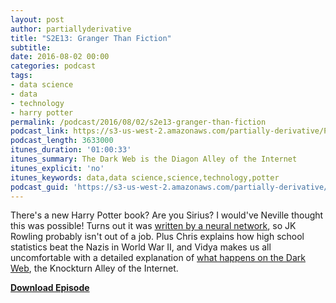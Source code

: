 ```yaml
---
layout: post
author: partiallyderivative
title: "S2E13: Granger Than Fiction"
subtitle: 
date: 2016-08-02 00:00
categories: podcast
tags:
- data science
- data
- technology
- harry potter
permalink: /podcast/2016/08/02/s2e13-granger-than-fiction
podcast_link: https://s3-us-west-2.amazonaws.com/partially-derivative/Partially_Derivative_S2E13.mp3
podcast_length: 3633000
itunes_duration: '01:00:33'
itunes_summary: The Dark Web is the Diagon Alley of the Internet
itunes_explicit: 'no'
itunes_keywords: data,data science,science,technology,potter
podcast_guid: 'https://s3-us-west-2.amazonaws.com/partially-derivative/Partially_Derivative_S2E13.mp3'
---
```


There's a new Harry Potter book? Are you Sirius? I would've Neville thought this was possible! Turns out it was [written by a neural network](https://medium.com/deep-writing/harry-potter-written-by-artificial-intelligence-8a9431803da6#.dq4bjiw85), so JK Rowling probably isn't out of a job. Plus Chris explains how high school statistics beat the Nazis in World War II, and Vidya makes us all uncomfortable with a detailed explanation of [what happens on the Dark Web](http://www.economist.com/news/international/21702176-drug-trade-moving-street-online-cryptomarkets-forced-compete), the Knockturn Alley of the Internet.  

[**Download Episode**](https://s3-us-west-2.amazonaws.com/partially-derivative/Partially_Derivative_S2E13.mp3)